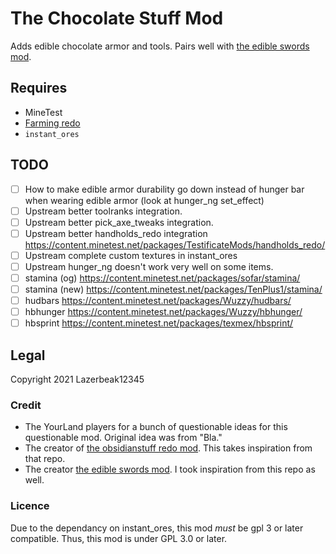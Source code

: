 # The Chocolate Stuff Mod

Adds edible chocolate armor and tools. Pairs well with [the edible swords mod][the_edible_swords_mod].

[the_edible_swords_mod]: https://content.minetest.net/packages/GamingAssociation39/edible_swords/

## Requires

- MineTest <!--TODO what version?-->
- [Farming redo](https://content.minetest.net/packages/TenPlus1/farming/)
- `instant_ores`

## TODO

- [ ] How to make edible armor durability go down instead of hunger bar when wearing edible armor (look at hunger_ng set_effect)
- [ ] Upstream better toolranks integration.
- [ ] Upstream better pick_axe_tweaks integration.
- [ ] Upstream better handholds_redo integration https://content.minetest.net/packages/TestificateMods/handholds_redo/
- [ ] Upstream complete custom textures in instant_ores
- [ ] Upstream hunger_ng doesn't work very well on some items.
- [ ] stamina (og) https://content.minetest.net/packages/sofar/stamina/
- [ ] stamina (new) https://content.minetest.net/packages/TenPlus1/stamina/
- [ ] hudbars https://content.minetest.net/packages/Wuzzy/hudbars/
- [ ] hbhunger https://content.minetest.net/packages/Wuzzy/hbhunger/
- [ ] hbsprint https://content.minetest.net/packages/texmex/hbsprint/

## Legal

Copyright 2021 Lazerbeak12345

### Credit

- The YourLand players for a bunch of questionable ideas for this questionable mod. Original idea was from "Bla."
- The creator of [the obsidianstuff redo mod](https://github.com/OgelGames/obsidianstuff). This takes inspiration from that repo.
- The creator [the edible swords mod][the_edible_swords_mod]. I took inspiration from this repo as well.

### Licence

Due to the dependancy on instant_ores, this mod _must_ be gpl 3 or later compatible. Thus, this mod is under GPL 3.0 or later.
